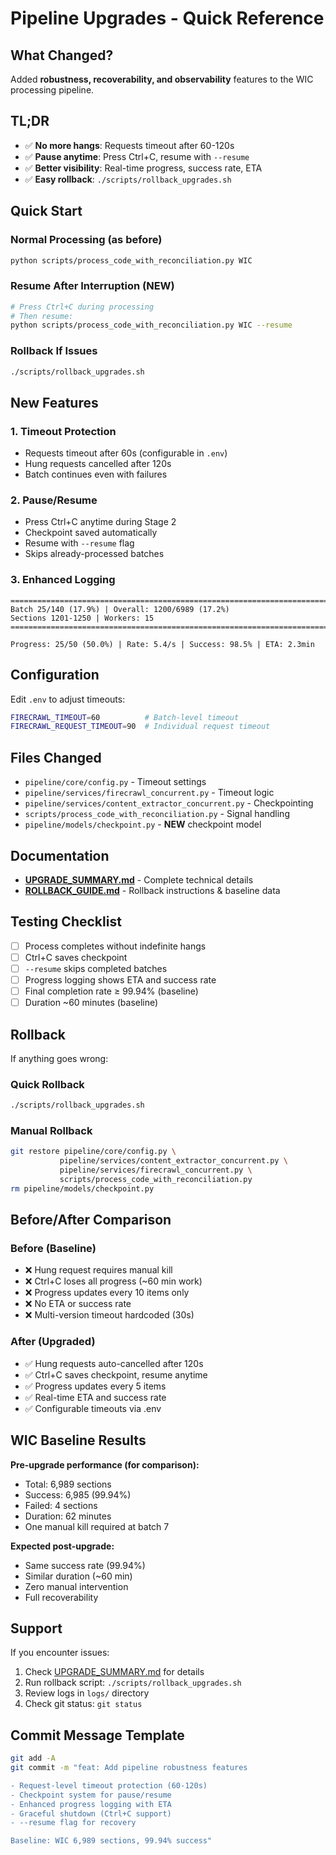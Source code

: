 # Pipeline Upgrades - Quick Reference

## What Changed?

Added **robustness, recoverability, and observability** features to the WIC processing pipeline.

## TL;DR

- ✅ **No more hangs**: Requests timeout after 60-120s
- ✅ **Pause anytime**: Press Ctrl+C, resume with `--resume`
- ✅ **Better visibility**: Real-time progress, success rate, ETA
- ✅ **Easy rollback**: `./scripts/rollback_upgrades.sh`

## Quick Start

### Normal Processing (as before)
```bash
python scripts/process_code_with_reconciliation.py WIC
```

### Resume After Interruption (NEW)
```bash
# Press Ctrl+C during processing
# Then resume:
python scripts/process_code_with_reconciliation.py WIC --resume
```

### Rollback If Issues
```bash
./scripts/rollback_upgrades.sh
```

## New Features

### 1. Timeout Protection
- Requests timeout after 60s (configurable in `.env`)
- Hung requests cancelled after 120s
- Batch continues even with failures

### 2. Pause/Resume
- Press Ctrl+C anytime during Stage 2
- Checkpoint saved automatically
- Resume with `--resume` flag
- Skips already-processed batches

### 3. Enhanced Logging
```
================================================================================
Batch 25/140 (17.9%) | Overall: 1200/6989 (17.2%)
Sections 1201-1250 | Workers: 15
================================================================================

Progress: 25/50 (50.0%) | Rate: 5.4/s | Success: 98.5% | ETA: 2.3min
```

## Configuration

Edit `.env` to adjust timeouts:
```bash
FIRECRAWL_TIMEOUT=60          # Batch-level timeout
FIRECRAWL_REQUEST_TIMEOUT=90  # Individual request timeout
```

## Files Changed

- `pipeline/core/config.py` - Timeout settings
- `pipeline/services/firecrawl_concurrent.py` - Timeout logic
- `pipeline/services/content_extractor_concurrent.py` - Checkpointing
- `scripts/process_code_with_reconciliation.py` - Signal handling
- `pipeline/models/checkpoint.py` - **NEW** checkpoint model

## Documentation

- **[UPGRADE_SUMMARY.md](UPGRADE_SUMMARY.md)** - Complete technical details
- **[ROLLBACK_GUIDE.md](ROLLBACK_GUIDE.md)** - Rollback instructions & baseline data

## Testing Checklist

- [ ] Process completes without indefinite hangs
- [ ] Ctrl+C saves checkpoint
- [ ] `--resume` skips completed batches
- [ ] Progress logging shows ETA and success rate
- [ ] Final completion rate ≥ 99.94% (baseline)
- [ ] Duration ~60 minutes (baseline)

## Rollback

If anything goes wrong:

### Quick Rollback
```bash
./scripts/rollback_upgrades.sh
```

### Manual Rollback
```bash
git restore pipeline/core/config.py \
           pipeline/services/content_extractor_concurrent.py \
           pipeline/services/firecrawl_concurrent.py \
           scripts/process_code_with_reconciliation.py
rm pipeline/models/checkpoint.py
```

## Before/After Comparison

### Before (Baseline)
- ❌ Hung request requires manual kill
- ❌ Ctrl+C loses all progress (~60 min work)
- ❌ Progress updates every 10 items only
- ❌ No ETA or success rate
- ❌ Multi-version timeout hardcoded (30s)

### After (Upgraded)
- ✅ Hung requests auto-cancelled after 120s
- ✅ Ctrl+C saves checkpoint, resume anytime
- ✅ Progress updates every 5 items
- ✅ Real-time ETA and success rate
- ✅ Configurable timeouts via .env

## WIC Baseline Results

**Pre-upgrade performance (for comparison):**
- Total: 6,989 sections
- Success: 6,985 (99.94%)
- Failed: 4 sections
- Duration: 62 minutes
- One manual kill required at batch 7

**Expected post-upgrade:**
- Same success rate (99.94%)
- Similar duration (~60 min)
- Zero manual intervention
- Full recoverability

## Support

If you encounter issues:

1. Check [UPGRADE_SUMMARY.md](UPGRADE_SUMMARY.md) for details
2. Run rollback script: `./scripts/rollback_upgrades.sh`
3. Review logs in `logs/` directory
4. Check git status: `git status`

## Commit Message Template

```bash
git add -A
git commit -m "feat: Add pipeline robustness features

- Request-level timeout protection (60-120s)
- Checkpoint system for pause/resume
- Enhanced progress logging with ETA
- Graceful shutdown (Ctrl+C support)
- --resume flag for recovery

Baseline: WIC 6,989 sections, 99.94% success"
```
